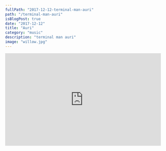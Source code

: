 ```yaml
---
fullPath: "2017-12-12-terminal-man-auri"
path: "/terminal-man-auri"
isBlogPost: true
date: "2017-12-12"
title: "Auri"
category: "music"
description: "terminal man auri"
image: "willow.jpg"
---
```


<iframe width="100%" height="300" scrolling="no" frameborder="no" src="https://w.soundcloud.com/player/?url=https%3A//api.soundcloud.com/tracks/367851881&amp;color=%23ff5500&amp;auto_play=false&amp;hide_related=false&amp;show_comments=true&amp;show_user=true&amp;show_reposts=false&amp;show_teaser=true&amp;visual=true"></iframe>
